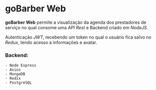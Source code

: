 goBarber Web
============

**goBarber Web** permite a visualização da agenda dos prestadores de
serviço no qual consome uma _API Rest_ e Backend criado em _NodeJS_.

Autenticação _JWT_, recebendo um token no qual o usuário fica salvo no _Redux_,
tendo acesso a informações e avatar.

### Backend:
    - Node Express
    - Axios
    - MongoDB
    - Redix
    - PostgreSQL
